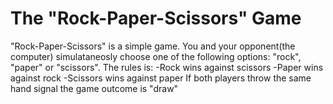 # The "Rock-Paper-Scissors" Game

"Rock-Paper-Scissors" is a simple game. You and your opponent(the computer) simulataneosly choose one of the following options: "rock", "paper" or "scissors". The rules is: -Rock wins against scissors -Paper wins against rock -Scissors wins against paper If both players throw the same hand signal the game outcome is "draw"
